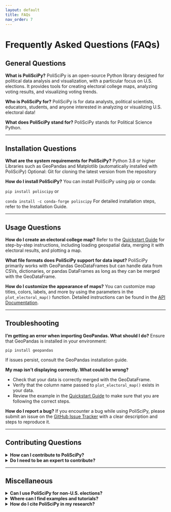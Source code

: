 ```yaml
---
layout: default
title: FAQs
nav_order: 7
---
```


# Frequently Asked Questions (FAQs)

## General Questions

**What is PoliSciPy?**
PoliSciPy is an open-source Python library designed for political data analysis and visualization, with a particular focus on U.S. elections. It provides tools for creating electoral college maps, analyzing voting results, and visualizing voting trends.

**Who is PoliSciPy for?**
PoliSciPy is for data analysts, political scientists, educators, students, and anyone interested in analyzing or visualizing U.S. electoral data!

**What does PoliSciPy stand for?**
PoliSciPy stands for Political Science Python.

---

## Installation Questions

**What are the system requirements for PoliSciPy?**
Python 3.8 or higher
Libraries such as GeoPandas and Matplotlib (automatically installed with PoliSciPy)
Optional: Git for cloning the latest version from the repository

**How do I install PoliSciPy?**
You can install PoliSciPy using pip or conda:

`pip install poliscipy`
or

`conda install -c conda-forge poliscipy`
For detailed installation steps, refer to the Installation Guide.


---

## Usage Questions

**How do I create an electoral college map?**
Refer to the [Quickstart Guide](https://eolesinski.github.io/poliscipy/quickstart.html) for step-by-step instructions, including loading geospatial data, merging it with electoral results, and plotting a map.

**What file formats does PoliSciPy support for data input?**
PoliSciPy primarily works with GeoPandas GeoDataFrames but can handle data from CSVs, dictionaries, or pandas DataFrames as long as they can be merged with the GeoDataFrame.

**How do I customize the appearance of maps?**
You can customize map titles, colors, labels, and more by using the parameters in the `plot_electoral_map()` function. Detailed instructions can be found in the [API Documentation](https://eolesinski.github.io/poliscipy/api-reference.html).

---

## Troubleshooting

**I’m getting an error when importing GeoPandas. What should I do?**
Ensure that GeoPandas is installed in your environment:

```
pip install geopandas
```

If issues persist, consult the GeoPandas installation guide.

**My map isn’t displaying correctly. What could be wrong?**
- Check that your data is correctly merged with the GeoDataFrame.
- Verify that the column name passed to `plot_electoral_map()` exists in your data.
- Review the example in the [Quickstart Guide](https://eolesinski.github.io/poliscipy/quickstart.html) to make sure that you are following the correct steps.

**How do I report a bug?**
If you encounter a bug while using PoliSciPy, please submit an issue on the [GitHub Issue Tracker](https://github.com/eolesinski/poliscipy/issues) with a clear description and steps to reproduce it.

---

## Contributing Questions

<details>
  <summary><b>How can I contribute to PoliSciPy?</b></summary>
  Contributions are always welcome! See the <a href="https://eolesinski.github.io/poliscipy/contributing.html">Contributing Guide</a> for detailed instructions.
</details>

<details>
  <summary><b>Do I need to be an expert to contribute?</b></summary>
  Not at all! There are a variety of ways that you can contribute, including reporting issues, suggesting features, improving documentation, or writing code. Every bit helps!
</details>

---

## Miscellaneous

<details>
  <summary><b>Can I use PoliSciPy for non-U.S. elections?</b></summary>
  While PoliSciPy is optimized for U.S. electoral data, in theory, it can be adapted for other datasets/shapefiles with similar structure (as long as you use the same set of column names). Feel free to experiment with this and share your results!
</details>

<details>
  <summary><b>Where can I find examples and tutorials?</b></summary>
  Visit the <a href="https://eolesinski.github.io/poliscipy/examples.html">Examples section</a> of the documentation site for detailed tutorials and code snippets.
</details>

<details>
  <summary><b>How do I cite PoliSciPy in my research?</b></summary>
  Please refer to the <a href="https://eolesinski.github.io/poliscipy/citation.html">Citation Guide</a> for information on how to cite PoliSciPy in your work.
</details>

<br>